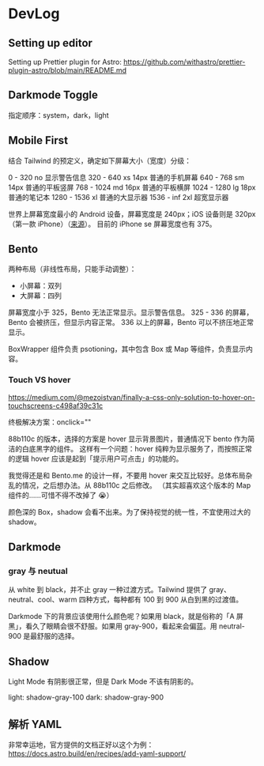 # DevLog

## Setting up editor

Setting up Prettier plugin for Astro:
https://github.com/withastro/prettier-plugin-astro/blob/main/README.md

## Darkmode Toggle

指定顺序：system，dark，light

## Mobile First

结合 Tailwind 的预定义，确定如下屏幕大小（宽度）分级：

0 - 320 no 显示警告信息
320 - 640 xs 14px 普通的手机屏幕
640 - 768 sm 14px 普通的平板竖屏
768 - 1024 md 16px 普通的平板横屏
1024 - 1280 lg 18px 普通的笔记本
1280 - 1536 xl 普通的大显示器
1536 - inf 2xl 超宽显示器

世界上屏幕宽度最小的 Android 设备，屏幕宽度是 240px；iOS 设备则是 320px（第一款 iPhone）（[来源](https://stackoverflow.com/questions/30470603/is-there-a-standard-smallest-possible-computer-screen-width)）。
目前的 iPhone se 屏幕宽度也有 375。

## Bento

两种布局（非线性布局，只能手动调整）：

- 小屏幕：双列
- 大屏幕：四列

屏幕宽度小于 325，Bento 无法正常显示。显示警告信息。
325 - 336 的屏幕，Bento 会被挤压，但显示内容正常。
336 以上的屏幕，Bento 可以不挤压地正常显示。

BoxWrapper 组件负责 psotioning，其中包含 Box 或 Map 等组件，负责显示内容。

### Touch VS hover

https://medium.com/@mezoistvan/finally-a-css-only-solution-to-hover-on-touchscreens-c498af39c31c

终极解决方案：onclick=""

88b110c 的版本，选择的方案是 hover 显示背景图片，普通情况下 bento 作为简洁的白底黑字的组件。
这样有一个问题：hover 纯粹为显示服务了，而按照正常的逻辑 hover 应该是起到「提示用户可点击」的功能的。

我觉得还是和 Bento.me 的设计一样，不要用 hover 来交互比较好。总体布局杂乱的情况，之后想办法。从 88b110c 之后修改。
（其实超喜欢这个版本的 Map 组件的……可惜不得不改掉了 😭）

颜色深的 Box，shadow 会看不出来。为了保持视觉的统一性，不宜使用过大的 shadow。

## Darkmode

### gray 与 neutual

从 white 到 black，并不止 gray 一种过渡方式。Tailwind 提供了 gray、neutral、cool、warm 四种方式，每种都有 100 到 900 从白到黑的过渡值。

Darkmode 下的背景应该使用什么颜色呢？如果用 black，就是俗称的「A 屏黑」，看久了眼睛会很不舒服。如果用 gray-900，看起来会偏蓝。用 neutral-900 是最舒服的选择。

## Shadow

Light Mode 有阴影很正常，但是 Dark Mode 不该有阴影的。

light: shadow-gray-100
dark: shadow-gray-900

## 解析 YAML

非常幸运地，官方提供的文档正好以这个为例：
https://docs.astro.build/en/recipes/add-yaml-support/
